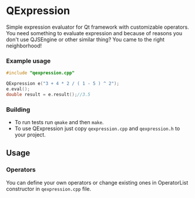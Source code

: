 # QExpression
Simple expression evaluator for Qt framework with customizable operators. <br />
You need something to evaluate expression and because of reasons you don't use QJSEngine or other similar thing? You came to the right neighborhood! 

### Example usage
```cpp
#include "qexpression.cpp"

QExpression e("3 + 4 * 2 / ( 1 - 5 ) ^ 2");
e.eval();
double result = e.result();//3.5
```

### Building
 * To run tests run `qmake` and then `make`.
 * To use QExpression just copy `qexpression.cpp` and `qexpression.h` to your project.

## Usage
### Operators
You can define your own operators or change existing ones in OperatorList constructor in `qexpression.cpp` file.
